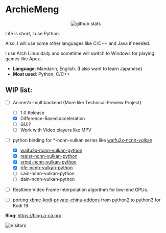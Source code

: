 ArchieMeng
====

<p align="center">
  <img src="https://github-readme-stats.vercel.app/api?username=archiemeng&count_private=true&show_icons=true" alt="github stats" />
</p>

Life is short, I use Python.

Also, I will use some other languages like C/C++ and Java if needed.

I use Arch Linux daily and sometime will switch to Windows for playing games like Apex.

- **Language**: Mandarin, English. (I also want to learn Japanese)
- **Most used**: Python, C/C++

## WIP list:

- [ ] Anime2x-multibackend (More like Technical Preview Project)
  - [ ] 1.0 Release
  - [x]  Difference-Based acceleration
  - [ ]  GUI?
  - [ ]  Work with Video players like MPV
- [ ] python binding for *-ncnn-vulkan series like [waifu2x-ncnn-vulkan](https://github.com/nihui/waifu2x-ncnn-vulkan)
  - [x]  [waifu2x-ncnn-vulkan-python](https://github.com/archiemeng/waifu2x-ncnn-vulkan-python)
  - [x]  [realsr-ncnn-vulkan-python](https://github.com/archiemeng/realsr-ncnn-vulkan-python)
  - [x]  [srmd-ncnn-vulkan-python](https://github.com/archiemeng/srmd-ncnn-vulkan-python)
  - [x]  [rife-ncnn-vulkan-python](https://github.com/archiemeng/rife-ncnn-vulkan-python)
  - [ ]  cain-ncnn-vulkan-python
  - [ ]  dain-ncnn-vulkan-python
- [ ] Realtime Video Frame Interpolation algorithm for low-end GPUs.
- [ ] porting [xbmc-kodi-private-china-addons](https://github.com/zhengfan2014/xbmc-kodi-private-china-addons) from python2 to python3 for Kodi 19


**Blog**: https://blog.a-ca.pro

![Visitors](https://visitor-badge.glitch.me/badge?page_id=archiemeng)
